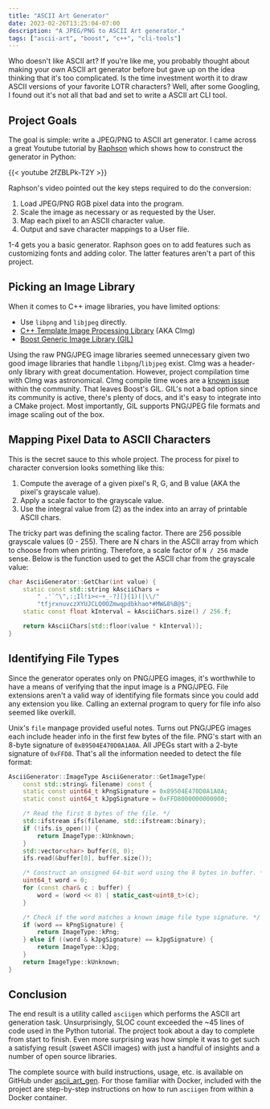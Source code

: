 ```yaml
---
title: "ASCII Art Generator"
date: 2023-02-26T13:25:04-07:00
description: "A JPEG/PNG to ASCII Art generator."
tags: ["ascii-art", "boost", "c++", "cli-tools"]
---
```


Who doesn't like ASCII art? If you're like me, you probably thought about
making your own ASCII art generator before but gave up on the idea thinking
that it's too complicated. Is the time investment worth it to draw ASCII
versions of your favorite LOTR characters? Well, after some Googling, I found
out it's not all that bad and set to write a ASCII art CLI tool.

## Project Goals

The goal is simple: write a JPEG/PNG to ASCII art generator. I came across a
great Youtube tutorial by [Raphson][1] which shows how to construct the
generator in Python:

{{< youtube 2fZBLPk-T2Y >}}

Raphson's video pointed out the key steps required to do the conversion:

1. Load JPEG/PNG RGB pixel data into the program.
2. Scale the image as necessary or as requested by the User.
3. Map each pixel to an ASCII character value.
4. Output and save character mappings to a User file.

1-4 gets you a basic generator. Raphson goes on to add features such as
customizing fonts and adding color. The latter features aren't a part of this
project.

## Picking an Image Library

When it comes to C++ image libraries, you have limited options:

* Use `libpng` and `libjpeg` directly.
* [C++ Template Image Processing Library][2] (AKA CImg)
* [Boost Generic Image Library (GIL)][3]

Using the raw PNG/JPEG image libraries seemed unnecessary given two good image
libraries that handle `libpng`/`libjpeg` exist. CImg was a header-only library
with great documentation. However, project compilation time with CImg was
astronomical. CImg compile time woes are a [known issue][4] within the
community. That leaves Boost's GIL.  GIL's not a bad option since its community
is active, there's plenty of docs, and it's easy to integrate into a CMake
project. Most importantly, GIL supports PNG/JPEG file formats and image scaling
out of the box.

## Mapping Pixel Data to ASCII Characters

This is the secret sauce to this whole project. The process for pixel to
character conversion looks something like this:

1. Compute the average of a given pixel's R, G, and B value (AKA the pixel's
   grayscale value).
2. Apply a scale factor to the grayscale value.
3. Use the integral value from (2) as the index into an array of printable ASCII
   chars.

The tricky part was defining the scaling factor. There are 256 possible
grayscale values (0 - 255). There are N chars in the ASCII array from which to
choose from when printing. Therefore, a scale factor of `N / 256` made sense.
Below is the function used to get the ASCII char from the grayscale value:

```cpp
char AsciiGenerator::GetChar(int value) {
    static const std::string kAsciiChars =
        " .'`^\",:;Il!i><~+_-?][}{1)(|\\/"
        "tfjrxnuvczXYUJCLQ0OZmwqpdbkhao*#MW&8%B@$";
    static const float kInterval = kAsciiChars.size() / 256.f;

    return kAsciiChars[std::floor(value * kInterval)];
}
```

## Identifying File Types

Since the generator operates only on PNG/JPEG images, it's worthwhile to have a
means of verifying that the input image is a PNG/JPEG. File extensions aren't a
valid way of identifying file formats since you could add any extension you
like. Calling an external program to query for file info also seemed like
overkill.

Unix's `file` manpage provided useful notes. Turns out PNG/JPEG images each
include header info in the first few bytes of the file. PNG's start with an
8-byte signature of `0x89504E470D0A1A0A`. All JPEGs start with a 2-byte
signature of `0xFFD8`. That's all the information needed to detect the file
format:

```cpp
AsciiGenerator::ImageType AsciiGenerator::GetImageType(
    const std::string& filename) const {
    static const uint64_t kPngSignature = 0x89504E470D0A1A0A;
    static const uint64_t kJpgSignature = 0xFFD8000000000000;

    /* Read the first 8 bytes of the file. */
    std::ifstream ifs(filename, std::ifstream::binary);
    if (!ifs.is_open()) {
        return ImageType::kUnknown;
    }
    std::vector<char> buffer(8, 0);
    ifs.read(&buffer[0], buffer.size());

    /* Construct an unsigned 64-bit word using the 8 bytes in buffer. */
    uint64_t word = 0;
    for (const char& c : buffer) {
        word = (word << 8) | static_cast<uint8_t>(c);
    }

    /* Check if the word matches a known image file type signature. */
    if (word == kPngSignature) {
        return ImageType::kPng;
    } else if ((word & kJpgSignature) == kJpgSignature) {
        return ImageType::kJpg;
    }
    return ImageType::kUnknown;
}
```

## Conclusion

The end result is a utility called `asciigen` which performs the ASCII art
generation task. Unsurprisingly, SLOC count exceeded the ~45 lines of code used
in the Python tutorial. The project took about a day to complete from start to
finish. Even more surprising was how simple it was to get such a satisfying
result (sweet ASCII images) with just a handful of insights and a number of open
source libraries.

The complete source with build instructions, usage, etc. is available on GitHub
under [ascii_art_gen][5]. For those familiar with Docker, included with the
project are step-by-step instructions on how to run `asciigen` from within a
Docker container.

[1]: https://www.youtube.com/@Raphson
[2]: https://cimg.eu/
[3]: https://www.boost.org/doc/libs/1_76_0/libs/gil/doc/html/index.html
[4]: https://github.com/GreycLab/CImg/issues/169
[5]: https://github.com/ivan-guerra/ascii_art_gen
